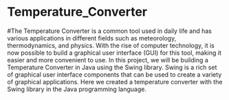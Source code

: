 # Temperature_Converter

#The Temperature Converter is a common tool used in daily life and has various applications in different fields such as meteorology, thermodynamics, and physics. With the rise of computer technology, it is now possible to build a graphical user interface (GUI) for this tool, making it easier and more convenient to use. In this project, we will be building a Temperature Converter in Java using the Swing library. Swing is a rich set of graphical user interface components that can be used to create a variety of graphical applications. Here we created a temperature converter with the Swing library in the Java programming language.
